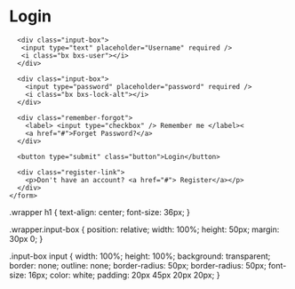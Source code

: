 <body>

  <div class="wrapper">
    <form action="">
      <h1>Login</h1>
      
      <div class="input-box">
       <input type="text" placeholder="Username" required />
       <i class="bx bxs-user"></i>
      </div>
      
      <div class="input-box">
        <input type="password" placeholder="password" required />
        <i class="bx bxs-lock-alt"></i>
      </div>
      
      <div class="remember-forgot">
        <label> <input type="checkbox" /> Remember me </label><
        <a href="#">Forget Password?</a>
      </div>
      
      <button type="submit" class="button">Login</button>
      
      <div class="register-link">
        <p>Don't have an account? <a href="#"> Register</a></p>
      </div>
    </form>
  </div>
</body>
.wrapper h1 {
  text-align: center;
  font-size: 36px;
 }

.wrapper.input-box {
  position: relative;
  width: 100%;
  height: 50px;
  margin: 30px 0;
 }

.input-box input {
  width: 100%;
  height: 100%;
  background: transparent;
  border: none;
  outline: none;
  border-radius: 50px;
  border-radius: 50px;
  font-size: 16px;
  color: white;
  padding: 20px 45px 20px 20px;
 }
